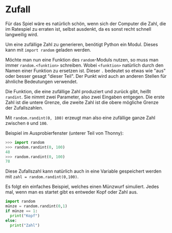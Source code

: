 # Zufall

Für das Spiel wäre es natürlich schön, wenn sich der Computer die Zahl, die im Ratespiel zu erraten ist, selbst ausdenkt, da es sonst recht schnell langweilig wird.

Um eine zufällige Zahl zu generieren, benötigt Python ein Modul.
Dieses kann mit `import random` geladen werden.

Möchte man nun eine Funktion des `random`-Moduls nutzen, so muss man immer `random.<funktion>` schreiben. Wobei `<funktion>` natürlich durch den Namen einer Funktion zu ersetzen ist. Dieser `.` bedeutet so etwas wie "aus" oder besser gesagt "dieser Teil". Der Punkt wird auch an anderen Stellen für ähnliche Bedeutungen verwendet.

Die Funktion, die eine zufällige Zahl produziert und zurück gibt, heißt `randint`. Sie nimmt zwei Parameter, also zwei Eingaben entgegen. Die erste Zahl ist die untere Grenze, die zweite Zahl ist die obere mögliche Grenze der Zufallszahlen.

Mit `random.randint(0, 100)` erzeugt man also eine zufällige
ganze Zahl zwischen `0` und `100`.

Beispiel im Ausprobierfenster (unterer Teil von Thonny):

```python
>>> import random
>>> random.randint(0, 100)
48
>>> random.randint(0, 100)
78
```

Diese Zufallszahl kann natürlich auch in eine Variable gespeichert werden mit `zahl = random.randint(0,100)`.

Es folgt ein einfaches Beispiel, welches einen Münzwurf simuliert. Jedes mal, wenn man es startet gibt es entweder Kopf oder Zahl aus.

```python
import random
münze = random.randint(0,1)
if münze == 1:
  print("Kopf")
else:
  print("Zahl")
```
